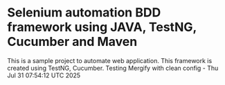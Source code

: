 # Selenium automation BDD framework using JAVA, TestNG, Cucumber and Maven

This is a sample project to automate web application. This framework is created using TestNG, Cucumber.
Testing Mergify with clean config - Thu Jul 31 07:54:12 UTC 2025
